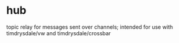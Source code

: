 # hub
topic relay for messages sent over channels; intended for use with timdrysdale/vw and timdrysdale/crossbar
